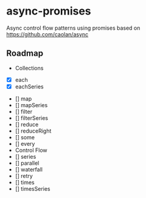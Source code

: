 # async-promises

Async control flow patterns using promises based on https://github.com/caolan/async


## Roadmap

- Collections
 - [x] each
 - [x] eachSeries
 - [] map
 - [] mapSeries
 - [] filter
 - [] filterSeries
 - [] reduce
 - [] reduceRight
 - [] some
 - [] every
- Control Flow
 - [] series
 - [] parallel
 - [] waterfall
 - [] retry
 - [] times
 - [] timesSeries
